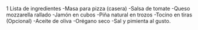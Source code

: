 1 Lista de ingredientes
    -Masa para pizza (casera)
    -Salsa de tomate
    -Queso mozzarella rallado
    -Jamón en cubos
    -Piña natural en trozos
    -Tocino en tiras (Opcional)
    -Aceite de oliva
    -Orégano seco
    -Sal y pimienta al gusto.
